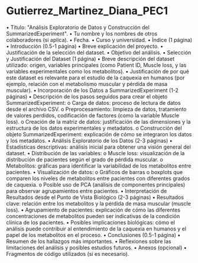 # Gutierrez_Martinez_Diana_PEC1

•	Título: "Análisis Exploratorio de Datos y Construcción del SummarizedExperiment".
•	Tu nombre y los nombres de otros colaboradores (si aplica).
•	Fecha.
•	Curso y universidad.
•  Índice (1 página)
•  Introducción (0.5-1 página)
•	Breve explicación del proyecto.
•	Justificación de la selección del dataset.
•	Objetivo del análisis.
•  Selección y Justificación del Dataset (1 página)
•	Breve descripción del dataset utilizado: origen, variables principales (como Patient ID, Muscle loss, y las variables experimentales como los metabolitos).
•	Justificación de por qué este dataset es relevante para el estudio de la caquexia en humanos (por ejemplo, relación con el metabolismo muscular y pérdida de masa muscular).
•  Incorporación de los Datos a SummarizedExperiment (1-2 páginas)
•	Descripción de los pasos seguidos para crear el objeto SummarizedExperiment:
o	Carga de datos: proceso de lectura de datos desde el archivo CSV.
o	Preprocesamiento: limpieza de datos, tratamiento de valores perdidos, codificación de factores (como la variable Muscle loss).
o	Creación de la matriz de datos: justificación de las dimensiones y la estructura de los datos experimentales y metadatos.
o	Construcción del objeto SummarizedExperiment: explicación de cómo se integraron los datos y los metadatos.
•  Análisis Exploratorio de los Datos (2-3 páginas)
•	Estadísticas descriptivas: análisis inicial para obtener una visión general del dataset.
•	Distribución de las variables:
o	Muscle loss: visualización de la distribución de pacientes según el grado de pérdida muscular.
o	Metabolitos: gráficas para identificar la variabilidad de los metabolitos entre pacientes.
•	Visualización de datos:
o	Gráficos de barras o boxplots que comparen los niveles de metabolitos entre pacientes con diferentes grados de caquexia.
o	Posible uso de PCA (análisis de componentes principales) para observar agrupamientos entre pacientes.
•  Interpretación de Resultados desde el Punto de Vista Biológico (2-3 páginas)
•	Resultados clave: relación entre los metabolitos y la pérdida de masa muscular (muscle loss).
•	Agrupamiento de pacientes: explicación de cómo las diferentes concentraciones de metabolitos pueden ser indicativas de la condición clínica de los pacientes.
•	Posibles implicaciones biológicas: cómo el análisis puede contribuir al entendimiento de la caquexia en humanos y el papel de los metabolitos en el proceso.
•  Conclusiones (0.5-1 página)
•	Resumen de los hallazgos más importantes.
•	Reflexiones sobre las limitaciones del análisis y posibles estudios futuros.
•  Anexos (opcional)
•	Fragmentos de código utilizados (si es necesario).

